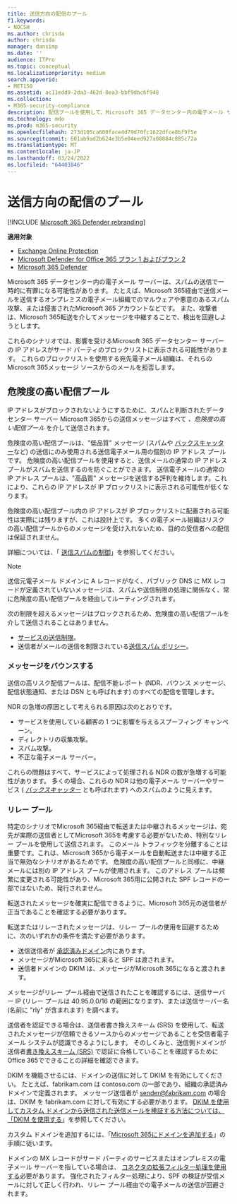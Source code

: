 ```yaml
---
title: 送信方向の配信のプール
f1.keywords:
- NOCSH
ms.author: chrisda
author: chrisda
manager: dansimp
ms.date: ''
audience: ITPro
ms.topic: conceptual
ms.localizationpriority: medium
search.appverid:
- MET150
ms.assetid: ac11edd9-2da3-462d-8ea3-bbf9dbc6f948
ms.collection:
- M365-security-compliance
description: 配信プールを使用して、Microsoft 365 データセンター内の電子メール サーバーの評判を保護する方法について説明します。
ms.technology: mdo
ms.prod: m365-security
ms.openlocfilehash: 273d105ca600face4d79d70fc1622dfce8bf9f5e
ms.sourcegitcommit: 601ab9ad2b624e3b5e04eed927a08884c885c72a
ms.translationtype: MT
ms.contentlocale: ja-JP
ms.lasthandoff: 03/24/2022
ms.locfileid: "64403846"
---
```

# <a name="outbound-delivery-pools"></a>送信方向の配信のプール

[!INCLUDE [Microsoft 365 Defender rebranding](../includes/microsoft-defender-for-office.md)]

**適用対象**
- [Exchange Online Protection](exchange-online-protection-overview.md)
- [Microsoft Defender for Office 365 プラン 1 およびプラン 2](defender-for-office-365.md)
- [Microsoft 365 Defender](../defender/microsoft-365-defender.md)

Microsoft 365 データセンター内の電子メール サーバーは、スパムの送信で一時的に有罪になる可能性があります。 たとえば、Microsoft 365経由で送信メールを送信するオンプレミスの電子メール組織でのマルウェアや悪意のあるスパム攻撃、または侵害されたMicrosoft 365 アカウントなどです。 また、攻撃者は、Microsoft 365転送を介してメッセージを中継することで、検出を回避しようとします。

これらのシナリオでは、影響を受けるMicrosoft 365 データセンター サーバーの IP アドレスがサード パーティのブロックリストに表示される可能性があります。 これらのブロックリストを使用する宛先電子メール組織は、それらのMicrosoft 365メッセージ ソースからのメールを拒否します。

## <a name="high-risk-delivery-pool"></a>危険度の高い配信プール

IP アドレスがブロックされないようにするために、スパムと判断されたデータセンター サーバー Microsoft 365からの送信メッセージはすべて _、危険度の高い配信プール_ を介して送信されます。

危険度の高い配信プールは、"低品質" メッセージ (スパムや [バックスキャッター](backscatter-messages-and-eop.md)など) の送信にのみ使用される送信電子メール用の個別の IP アドレス プールです。 危険度の高い配信プールを使用すると、送信メールの通常の IP アドレス プールがスパムを送信するのを防ぐことができます。 送信電子メールの通常の IP アドレス プールは、"高品質" メッセージを送信する評判を維持します。これにより、これらの IP アドレスが IP ブロックリストに表示される可能性が低くなります。

危険度の高い配信プール内の IP アドレスが IP ブロックリストに配置される可能性は実際には残りますが、これは設計上です。 多くの電子メール組織はリスクの高い配信プールからのメッセージを受け入れないため、目的の受信者への配信は保証されません。

詳細については、「 [送信スパムの制御](outbound-spam-controls.md)」を参照してください。

> [!NOTE]
> 送信元電子メール ドメインに A レコードがなく、パブリック DNS に MX レコードが定義されていないメッセージは、スパムや送信制限の処理に関係なく、常に危険度の高い配信プールを経由してルーティングされます。
>
> 次の制限を超えるメッセージはブロックされるため、危険度の高い配信プールを介して送信されることはありません。
>
> - [サービスの送信制限](/office365/servicedescriptions/exchange-online-service-description/exchange-online-limits#sending-limits-across-office-365-options)。
> - 送信者がメールの送信を制限されている[送信スパム ポリシー](configure-the-outbound-spam-policy.md)。

### <a name="bounce-messages"></a>メッセージをバウンスする

送信の高リスク配信プールは、配信不能レポート (NDR、バウンス メッセージ、配信状態通知、または DSN とも呼ばれます) のすべての配信を管理します。

NDR の急増の原因として考えられる原因は次のとおりです。

- サービスを使用している顧客の 1 つに影響を与えるスプーフィング キャンペーン。
- ディレクトリの収集攻撃。
- スパム攻撃。
- 不正な電子メール サーバー。

これらの問題はすべて、サービスによって処理される NDR の数が急増する可能性があります。 多くの場合、これらの NDR は他の電子メール サーバーやサービス ( _[バックスキャッター](backscatter-messages-and-eop.md)_ とも呼ばれます) へのスパムのように見えます。

### <a name="relay-pool"></a>リレー プール

特定のシナリオでMicrosoft 365経由で転送または中継されるメッセージは、宛先が実際の送信者としてMicrosoft 365を考慮する必要がないため、特別なリレー プールを使用して送信されます。 このメール トラフィックを分離することは重要です。これは、Microsoft 365から電子メールを自動転送または中継する正当で無効なシナリオがあるためです。 危険度の高い配信プールと同様に、中継メールには別の IP アドレス プールが使用されます。 このアドレス プールは頻繁に変更される可能性があり、Microsoft 365用に公開された SPF レコードの一部ではないため、発行されません。

転送されたメッセージを確実に配信できるように、Microsoft 365元の送信者が正当であることを確認する必要があります。

転送またはリレーされたメッセージは、リレー プールの使用を回避するために、次のいずれかの条件を満たす必要があります。

- 送信送信者が [承認済みドメイン](/exchange/mail-flow-best-practices/manage-accepted-domains/manage-accepted-domains)内にあります。
- メッセージがMicrosoft 365に来ると SPF は渡されます。
- 送信者ドメインの DKIM は、メッセージがMicrosoft 365になると渡されます。

メッセージがリレー プール経由で送信されたことを確認するには、送信サーバー IP (リレー プールは 40.95.0.0/16 の範囲になります)、または送信サーバー名 (名前に "rly" が含まれます) を調べます。

送信者を認証できる場合は、送信者書き換えスキーム (SRS) を使用して、転送されたメッセージが信頼できるソースからのメッセージであることを受信者電子メール システムが認識できるようにします。 そのしくみと、送信側ドメインが送信者[書き換えスキーム (SRS)](/office365/troubleshoot/antispam/sender-rewriting-scheme) で認証に合格していることを確認するためにOffice 365でできることの詳細を確認できます。

DKIM を機能させるには、ドメインの送信に対して DKIM を有効にしてください。 たとえば、fabrikam.com は contoso.com の一部であり、組織の承認済みドメインで定義されます。 メッセージ送信者が sender@fabrikam.com の場合は、DKIM を fabrikam.com に対して有効にする必要があります。 [DKIM を使用してカスタム ドメインから送信された送信メールを検証する方法については、「DKIM を使用する](use-dkim-to-validate-outbound-email.md)」を参照してください。

カスタム ドメインを追加するには、「[Microsoft 365にドメインを追加する](../../admin/setup/add-domain.md)」の手順に従います。

ドメインの MX レコードがサード パーティのサービスまたはオンプレミスの電子メール サーバーを指している場合は、 [コネクタの拡張フィルター処理を使用する](/exchange/mail-flow-best-practices/use-connectors-to-configure-mail-flow/enhanced-filtering-for-connectors)必要があります。 強化されたフィルター処理により、SPF の検証が受信メールに対して正しく行われ、リレー プール経由での電子メールの送信が回避されます。
